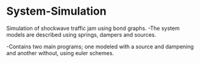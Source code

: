 # System-Simulation

Simulation of shockwave traffic jam using bond graphs.
-The system models are described using springs, dampers and sources.

-Contains two main programs; one modeled with a source and dampening and another without, using euler schemes.
